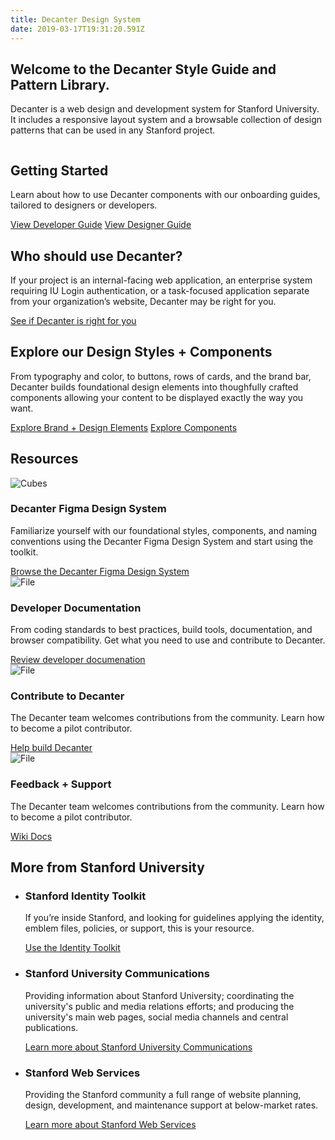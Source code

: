 ```yaml
---
title: Decanter Design System
date: 2019-03-17T19:31:20.591Z
---
```


<section className="section section--welcome fullwidth narrow-content padding-vertical-md">
    <h1>Welcome to the Decanter Style Guide and Pattern Library.</h1>
    <p className="su-intro-text">Decanter is a web design and development system for Stanford University.  It includes a responsive layout system and a browsable collection of design patterns that can be used in any Stanford project.</p>
</section>

<section className="section section--start fullwidth wide-content padding-vertical-md">
  <div className="su-card su-card--horizontal su-card--minimal">
    <img src='http://decanter5.local/kss-assets/ui-components.png' alt='' />
    <div className="su-card__contents">
      <h2>Getting Started</h2>
      <p>Learn about how to use Decanter components with our onboarding guides, tailored to designers or developers.</p>
      <a href="page/use-decanter-as-a-developer/" className="su-link su-link--action">View Developer Guide</a>
      <a href="page/use-decanter-as-a-designer/" className="su-link su-link--action">View Designer Guide</a>
    </div>
  </div>
</section>

<section className="section section--who fullwidth narrow-content padding-vertical-md">
  <div>
      <h2>Who should use Decanter?</h2>
      <p>If your project is an internal-facing web application, an enterprise system requiring IU Login authentication, or a task-focused application separate from your organization’s website, Decanter may be right for you.</p>
      <a href="page/use-decanter-as-a-developer/" className="su-button">See if Decanter is right for you</a>
  </div>
</section>

<section className="section section--components fullwidth wide-content padding-vertical-md">
  <div className="su-card su-card--horizontal su-card--minimal">
    <div className="su-card__contents">
      <h2>Explore our Design Styles + Components</h2>
      <p>From typography and color, to buttons,  rows of cards, and the brand bar, Decanter builds foundational design elements into thoughfully crafted components allowing your content to be displayed exactly the way you want.</p>
      <a href="page/brand-design-elements/" className="su-link su-link--action">Explore Brand + Design Elements</a>
      <a href="page/components/" className="su-link su-link--action">Explore Components</a>
    </div>
    <img src='http://decanter5.local/kss-assets/ui-components.png' alt='' />
  </div>
</section>

<section className="section section--resources fullwidth wide-content padding-vertical-md">
    <h2>Resources</h2>
    <section>
        <img src="/assets/cubes.png" alt="Cubes" role="presentation" />
        <h3>Decanter Figma Design System</h3>
        <p>Familiarize yourself with our foundational styles, components, and naming conventions using the Decanter Figma Design System and start using the toolkit.</p>
        <a href="/section-components.html" className="su-link su-link--action">Browse the Decanter Figma Design System</a>
    </section>
    <section>
        <img src="/assets/file.png" alt="File" role="presentation" />
        <h3>Developer Documentation</h3>
        <p>From coding standards to best practices, build tools, documentation, and browser compatibility. Get what you need to use and contribute to Decanter.</p>
        <a href="https://github.com/SU-SWS/decanter/wiki" className="su-link su-link--action">Review developer documenation</a>
    </section>
    <section>
        <img src="/assets/file.png" alt="File" role="presentation" />
        <h3>Contribute to Decanter</h3>
        <p>The Decanter team welcomes contributions from the community. Learn how to become a pilot contributor.</p>
        <a href="https://github.com/SU-SWS/decanter/wiki" className="su-link su-link--action">Help build Decanter</a>
    </section>
    <section>
        <img src="/assets/file.png" alt="File" role="presentation" />
        <h3>Feedback + Support</h3>
        <p>The Decanter team welcomes contributions from the community. Learn how to become a pilot contributor.</p>
        <a href="https://github.com/SU-SWS/decanter/wiki" className="su-link su-link--action">Wiki Docs</a>
    </section>
</section>

<section className="section section--more-info fullwidth wide-content padding-vertical-md">
  <div>
    <h2>More from Stanford University</h2>
    <ul>
        <li className="section__identity">
        <h3>Stanford Identity Toolkit</h3>
        <p>If you’re inside Stanford, and looking for guidelines applying the identity, emblem files, policies, or support, this is your resource.</p>
        <p><a href="https://stanford.edu/" className="su-link--action">Use the Identity Toolkit</a></p>
        </li>
        <li className="section__ucomm">
          <h3>Stanford University Communications</h3>
          <p>Providing information about Stanford University; coordinating the university's public and media relations efforts; and producing the university's main web pages, social media channels and central publications.</p>
          <p><a href="https://stanford.edu/" className="su-link--action">Learn more about Stanford University Communications</a></p>
        </li>
      <li className="section__sws">
        <h3>Stanford Web Services</h3>
        <p>Providing the Stanford community a full range of website planning, design, development, and maintenance support at below-market rates.</p>
        <p><a href="https://stanford.edu/" className="su-link--action">Learn more about Stanford Web Services</a></p>
      </li>
    </ul>
  </div>
</section>

